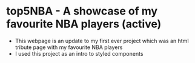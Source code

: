 # top5NBA - A showcase of my favourite NBA players (active)

- This webpage is an update to my first ever project which was an html tribute page with my favourite NBA players
- I used this project as an intro to styled components 



